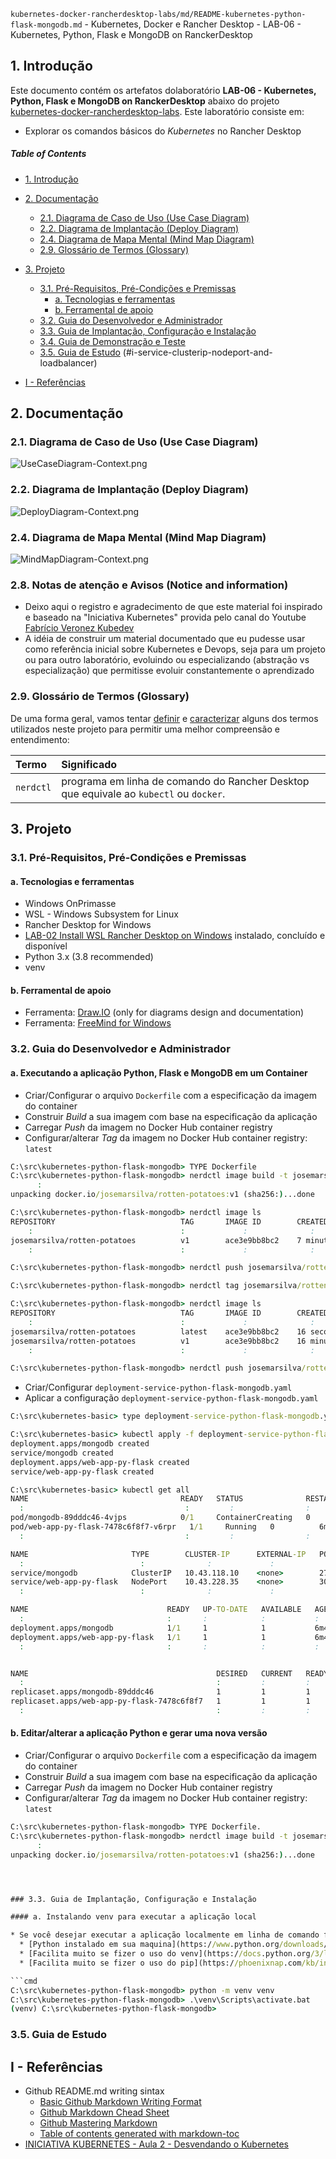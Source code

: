 `kubernetes-docker-rancherdesktop-labs/md/README-kubernetes-python-flask-mongodb.md` - Kubernetes, Docker e Rancher Desktop - LAB-06 - Kubernetes, Python, Flask e MongoDB on RanckerDesktop

## 1. Introdução

Este documento contém os artefatos dolaboratório **LAB-06 - Kubernetes, Python, Flask e MongoDB on RanckerDesktop** abaixo do projeto [kubernetes-docker-rancherdesktop-labs](../README.md). Este laboratório consiste em:
* Explorar os comandos básicos do _Kubernetes_ no Rancher Desktop

##### Table of Contents  
- [1. Introdução](#1-introdução)
- [2. Documentação](#2-documentação)
  * [2.1. Diagrama de Caso de Uso (Use Case Diagram)](#21-diagrama-de-caso-de-uso-use-case-diagram)
  * [2.2. Diagrama de Implantação (Deploy Diagram)](#22-diagrama-de-implantação-deploy-diagram)
  * [2.4. Diagrama de Mapa Mental (Mind Map Diagram)](#24-diagrama-de-mapa-mental-mind-map-diagram)
  * [2.9. Glossário de Termos (Glossary)](#29-glossário-de-termos-glossary)
- [3. Projeto](#3-projeto)
  * [3.1. Pré-Requisitos, Pré-Condições e Premissas](#31-pré-requisitos-pré-condições-e-premissas)
    + [a. Tecnologias e ferramentas](#a-tecnologias-e-ferramentas)
    + [b. Ferramental de apoio](#b-ferramental-de-apoio)
  * [3.2. Guia do Desenvolvedor e Administrador](#32-guia-do-desenvolvedor-e-administrador)
  * [3.3. Guia de Implantação, Configuração e Instalação](#33-guia-de-implantação-configuração-e-instalação)
  * [3.4. Guia de Demonstração e Teste](#34-guia-de-demonstração-e-teste)
  * [3.5. Guia de Estudo](#35-guia-de-estudo)
(#i-service-clusterip-nodeport-and-loadbalancer)

- [I - Referências](#i---referências)



## 2. Documentação

### 2.1. Diagrama de Caso de Uso (Use Case Diagram)

![UseCaseDiagram-Context.png](../doc/uml-diagrams/UseCaseDiagram-kubernetes.png) 


### 2.2. Diagrama de Implantação (Deploy Diagram)

![DeployDiagram-Context.png](../doc/uml-diagrams/DeployDiagram-kubernetes-docker-rancherdesktop-python-flask-mongo.png) 



### 2.4. Diagrama de Mapa Mental (Mind Map Diagram)

![MindMapDiagram-Context.png](../doc/mind-maps/MindMapDiagram-kubernetes-docker-rancherdesktop-kubernetes-python-flask-mongodb.png) 


### 2.8. Notas de atenção e Avisos (Notice and information)

*  Deixo aqui o registro e agradecimento de que este material foi inspirado e baseado na "Iniciativa Kubernetes" provida pelo canal do Youtube [Fabrício Veronez Kubedev](https://www.youtube.com/channel/UCUy0NlW6WlVFj8V3xhXegYQ)
* A idéia de construir um material documentado que eu pudesse usar como referência inicial sobre Kubernetes e Devops, seja para um projeto ou para outro laboratório, evoluindo ou especializando (abstração vs especialização) que permitisse evoluir constantemente o aprendizado


### 2.9. Glossário de Termos (Glossary)

De uma forma geral, vamos tentar <ins>definir</ins> e <ins>caracterizar</ins> alguns dos termos utilizados neste projeto para permitir uma melhor compreensão e entendimento:

| Termo       | Significado                     |
| :---------- | :------------------------------ |
| `nerdctl`   | programa em linha de comando do Rancher Desktop que equivale ao `kubectl` ou `docker`. |


## 3. Projeto

### 3.1. Pré-Requisitos, Pré-Condições e Premissas

#### a. Tecnologias e ferramentas

* Windows OnPrimasse
* WSL - Windows Subsystem for Linux
* Rancher Desktop for Windows
* [LAB-02 Install WSL Rancher Desktop on Windows](README-install-wsl-rancherdesktop-windows.md) instalado, concluído e disponível
* Python 3.x (3.8 recommended) 
* venv

#### b. Ferramental de apoio

* Ferramenta: [Draw.IO](https://app.diagrams.net/) (only for diagrams design and documentation)
* Ferramenta: [FreeMind for Windows](https://freemind.br.uptodown.com/windows)


### 3.2. Guia do Desenvolvedor e Administrador

#### a. Executando a aplicação Python, Flask e MongoDB em um Container

* Criar/Configurar o arquivo `Dockerfile` com a especificação da imagem do container
* Construir _Build_ a sua imagem com base na especificação da aplicação
* Carregar _Push_ da imagem no Docker Hub container registry
* Configurar/alterar _Tag_ da imagem no Docker Hub container registry: `latest`

```cmd
C:\src\kubernetes-python-flask-mongodb> TYPE Dockerfile
C:\src\kubernetes-python-flask-mongodb> nerdctl image build -t josemarsilva/rotten-potatoes:v1 .
      :
unpacking docker.io/josemarsilva/rotten-potatoes:v1 (sha256:)...done

C:\src\kubernetes-python-flask-mongodb> nerdctl image ls
REPOSITORY                            TAG       IMAGE ID        CREATED          PLATFORM       SIZE
    :                                 :             :              :                :
josemarsilva/rotten-potatoes          v1        ace3e9bb8bc2    7 minutes ago    linux/amd64    217.1 MiB
    :                                 :             :              :                :

C:\src\kubernetes-python-flask-mongodb> nerdctl push josemarsilva/rotten-potatoes:v1

C:\src\kubernetes-python-flask-mongodb> nerdctl tag josemarsilva/rotten-potatoes:v1 josemarsilva/rotten-potatoes:latest

C:\src\kubernetes-python-flask-mongodb> nerdctl image ls
REPOSITORY                            TAG       IMAGE ID        CREATED           PLATFORM       SIZE
    :                                 :             :              :                :
josemarsilva/rotten-potatoes          latest    ace3e9bb8bc2    16 seconds ago    linux/amd64    217.1 MiB
josemarsilva/rotten-potatoes          v1        ace3e9bb8bc2    16 minutes ago    linux/amd64    217.1 MiB
    :                                 :             :              :                :

C:\src\kubernetes-python-flask-mongodb> nerdctl push josemarsilva/rotten-potatoes:latest
```

* Criar/Configurar `deployment-service-python-flask-mongodb.yaml`
* Aplicar a configuração `deployment-service-python-flask-mongodb.yaml`

```cmd
C:\src\kubernetes-basic> type deployment-service-python-flask-mongodb.yaml

C:\src\kubernetes-basic> kubectl apply -f deployment-service-python-flask-mongodb.yaml
deployment.apps/mongodb created
service/mongodb created
deployment.apps/web-app-py-flask created
service/web-app-py-flask created

C:\src\kubernetes-basic> kubectl get all
NAME                                  READY   STATUS              RESTARTS   AGE
  :                                    :         :                :           :
pod/mongodb-89dddc46-4vjps            0/1     ContainerCreating   0          39s
pod/web-app-py-flask-7478c6f8f7-v6rpr   1/1     Running   0          6m49s
  :                                    :         :                :           :

NAME                       TYPE        CLUSTER-IP      EXTERNAL-IP   PORT(S)          AGE
  :                          :              :             :              :            :
service/mongodb            ClusterIP   10.43.118.10    <none>        27017/TCP        6m49s
service/web-app-py-flask   NodePort    10.43.228.35    <none>        3000:30001/TCP   45s
  :                          :              :             :              :            :

NAME                               READY   UP-TO-DATE   AVAILABLE   AGE
  :                                :       :            :           :
deployment.apps/mongodb            1/1     1            1           6m49s
deployment.apps/web-app-py-flask   1/1     1            1           6m49s
  :                                :       :            :           :


NAME                                          DESIRED   CURRENT   READY   AGE
  :                                           :         :         :         :
replicaset.apps/mongodb-89dddc46              1         1         1       6m49s
replicaset.apps/web-app-py-flask-7478c6f8f7   1         1         1       6m49s
  :                                           :         :         :         :

```

#### b. Editar/alterar a aplicação Python e gerar uma nova versão

* Criar/Configurar o arquivo `Dockerfile` com a especificação da imagem do container
* Construir _Build_ a sua imagem com base na especificação da aplicação
* Carregar _Push_ da imagem no Docker Hub container registry
* Configurar/alterar _Tag_ da imagem no Docker Hub container registry: `latest`

```cmd
C:\src\kubernetes-python-flask-mongodb> TYPE Dockerfile.
C:\src\kubernetes-python-flask-mongodb> nerdctl image build -t josemarsilva/rotten-potatoes:v1 .
      :
unpacking docker.io/josemarsilva/rotten-potatoes:v1 (sha256:)...done




### 3.3. Guia de Implantação, Configuração e Instalação

#### a. Instalando venv para executar a aplicação local

* Se você desejar executar a aplicação localmente em linha de comando fora do Container Docker / Kubernetes você precisar:
  * [Python instalado em sua maquina](https://www.python.org/downloads/)
  * [Facilita muito se fizer o uso do venv](https://docs.python.org/3/library/venv.html)
  * [Facilita muito se fizer o uso do pip](https://phoenixnap.com/kb/install-pip-windows)

```cmd
C:\src\kubernetes-python-flask-mongodb> python -m venv venv
C:\src\kubernetes-python-flask-mongodb> .\venv\Scripts\activate.bat
(venv) C:\src\kubernetes-python-flask-mongodb> 
```




### 3.5. Guia de Estudo




## I - Referências

* Github README.md writing sintax
  * [Basic Github Markdown Writing Format](https://docs.github.com/pt/free-pro-team@latest/github/writing-on-github/basic-writing-and-formatting-syntax)  
  * [Github Markdown Chead Sheet](https://guides.github.com/pdfs/markdown-cheatsheet-online.pdf)
  * [Github Mastering Markdown](https://guides.github.com/features/mastering-markdown/#what)
  * [Table of contents generated with markdown-toc](http://ecotrust-canada.github.io/markdown-toc/)
* [INICIATIVA KUBERNETES - Aula 2 - Desvendando o Kubernetes](https://www.youtube.com/watch?v=ncVLiKv1Xxo&list=WL)
